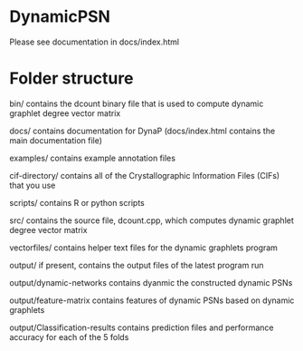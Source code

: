 # DynamicPSN

Please see documentation in docs/index.html


Folder structure
================

bin/ contains the dcount binary file that is used to compute dynamic graphlet degree vector matrix

docs/ contains documentation for DynaP (docs/index.html contains the main documentation file)

examples/ contains example annotation files

cif-directory/ contains all of the Crystallographic Information Files (CIFs) that you use

scripts/ contains R or python scripts 

src/ contains the source file, dcount.cpp, which computes dynamic graphlet degree vector matrix 

vectorfiles/ contains helper text files for the dynamic graphlets program

output/ if present, contains the output files of the latest program run

output/dynamic-networks contains dyanmic the constructed dynamic PSNs

output/feature-matrix contains features of dynamic PSNs based on dynamic graphlets

output/Classification-results contains prediction files and performance accuracy for each of the 5 folds

